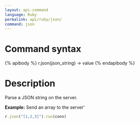```yaml
---
layout: api-command
language: Ruby
permalink: api/ruby/json/
command: json
---
```


# Command syntax #

{% apibody %}
r.json(json_string) &rarr; value
{% endapibody %}

# Description #

Parse a JSON string on the server.

__Example:__ Send an array to the server'

```rb
r.json("[1,2,3]").run(conn)
```
